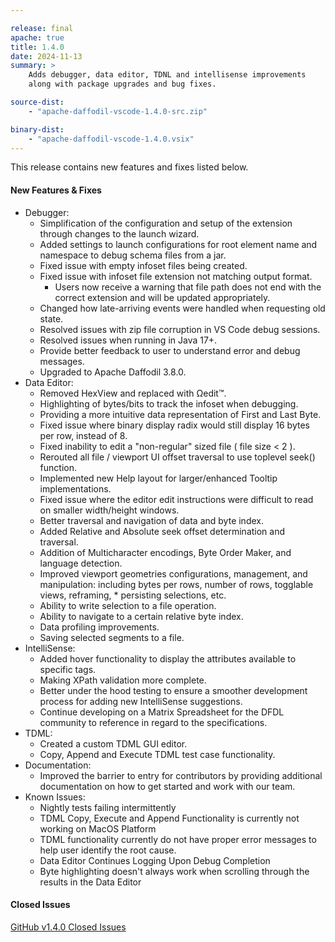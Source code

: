 ```yaml
---

release: final
apache: true
title: 1.4.0
date: 2024-11-13
summary: >
    Adds debugger, data editor, TDNL and intellisense improvements
    along with package upgrades and bug fixes.

source-dist:
    - "apache-daffodil-vscode-1.4.0-src.zip"

binary-dist:
    - "apache-daffodil-vscode-1.4.0.vsix"
---
```


This release contains new features and fixes listed below.

#### New Features & Fixes

* Debugger:
    * Simplification of the configuration and setup of the extension through changes to the launch wizard.
    * Added settings to launch configurations for root element name and namespace to debug schema files from a jar.
    * Fixed issue with empty infoset files being created.
    * Fixed issue with infoset file extension not matching output format.
        * Users now receive a warning that file path does not end with the correct extension and will be updated appropriately.
    * Changed how late-arriving events were handled when requesting old state.
    * Resolved issues with zip file corruption in VS Code debug sessions.
    * Resolved issues when running in Java 17+.
    * Provide better feedback to user to understand error and debug messages.
    * Upgraded to Apache Daffodil 3.8.0.
* Data Editor:
    * Removed HexView and replaced with Ωedit™.
    * Highlighting of bytes/bits to track the infoset when debugging.
    * Providing a more intuitive data representation of First and Last Byte.
    * Fixed issue where binary display radix would still display 16 bytes per row, instead of 8.
    * Fixed inability to edit a "non-regular" sized file ( file size < 2 ).
    * Rerouted all file / viewport UI offset traversal to use toplevel seek() function.
    * Implemented new Help layout for larger/enhanced Tooltip implementations.
    * Fixed issue where the editor edit instructions were difficult to read on smaller width/height windows.
    * Better traversal and navigation of data and byte index.
    * Added Relative and Absolute seek offset determination and traversal.
    * Addition of Multicharacter encodings, Byte Order Maker, and language detection.
    * Improved viewport geometries configurations, management, and manipulation: including bytes per rows, number of rows, togglable views, reframing, * persisting selections, etc.
    * Ability to write selection to a file operation.
    * Ability to navigate to a certain relative byte index.
    * Data profiling improvements.
    * Saving selected segments to a file.
* IntelliSense:
    * Added hover functionality to display the attributes available to specific tags.
    * Making XPath validation more complete.
    * Better under the hood testing to ensure a smoother development process for adding new IntelliSense suggestions.
    * Continue developing on a Matrix Spreadsheet for the DFDL community to reference in regard to the specifications.
* TDML:
    * Created a custom TDML GUI editor.
    * Copy, Append and Execute TDML test case functionality.
* Documentation: 
    * Improved the barrier to entry for contributors by providing additional documentation on how to get started and work with our team.
* Known Issues:
    * Nightly tests failing intermittently 
    * TDML Copy, Execute and Append Functionality is currently not working on MacOS Platform 
    * TDML functionality currently do not have proper error messages to help user identify the root cause. 
    * Data Editor Continues Logging Upon Debug Completion 
    * Byte highlighting doesn't always work when scrolling through the results in the Data Editor 

#### Closed Issues

[GitHub v1.4.0 Closed Issues](https://github.com/apache/daffodil-vscode/milestone/5?closed=1)
